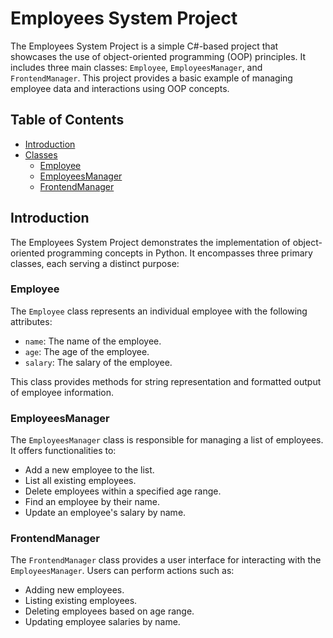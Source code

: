 # Employees System Project

The Employees System Project is a simple C#-based project that showcases the use of object-oriented programming (OOP) principles. It includes three main classes: `Employee`, `EmployeesManager`, and `FrontendManager`. This project provides a basic example of managing employee data and interactions using OOP concepts.

## Table of Contents

- [Introduction](#introduction)
- [Classes](#classes)
  - [Employee](#employee)
  - [EmployeesManager](#employeesmanager)
  - [FrontendManager](#frontendmanager)

## Introduction

The Employees System Project demonstrates the implementation of object-oriented programming concepts in Python. It encompasses three primary classes, each serving a distinct purpose:

### Employee

The `Employee` class represents an individual employee with the following attributes:

- `name`: The name of the employee.
- `age`: The age of the employee.
- `salary`: The salary of the employee.

This class provides methods for string representation and formatted output of employee information.

### EmployeesManager

The `EmployeesManager` class is responsible for managing a list of employees. It offers functionalities to:

- Add a new employee to the list.
- List all existing employees.
- Delete employees within a specified age range.
- Find an employee by their name.
- Update an employee's salary by name.

### FrontendManager

The `FrontendManager` class provides a user interface for interacting with the `EmployeesManager`. Users can perform actions such as:

- Adding new employees.
- Listing existing employees.
- Deleting employees based on age range.
- Updating employee salaries by name.
